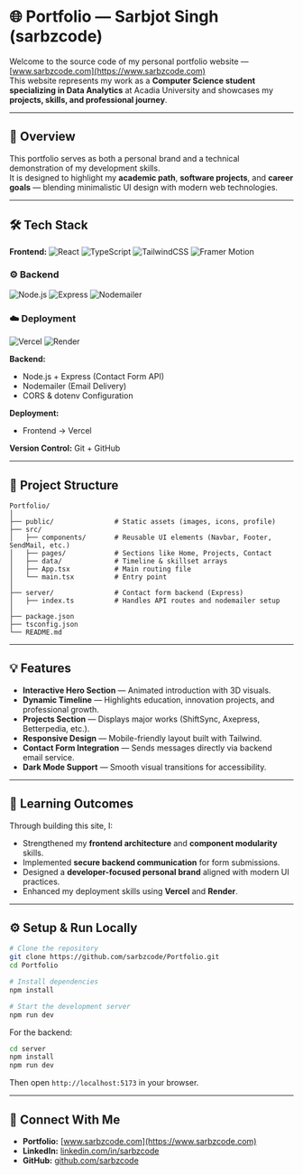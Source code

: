 # 🌐 Portfolio — Sarbjot Singh (sarbzcode)

Welcome to the source code of my personal portfolio website — [www.sarbzcode.com](https://www.sarbzcode.com)  
This website represents my work as a **Computer Science student specializing in Data Analytics** at Acadia University and showcases my **projects, skills, and professional journey**.

---

## 🚀 Overview

This portfolio serves as both a personal brand and a technical demonstration of my development skills.  
It is designed to highlight my **academic path**, **software projects**, and **career goals** — blending minimalistic UI design with modern web technologies.

---

## 🛠️ Tech Stack

**Frontend:**
![React](https://img.shields.io/badge/React-20232A?style=for-the-badge&logo=react&logoColor=61DAFB)
![TypeScript](https://img.shields.io/badge/TypeScript-007ACC?style=for-the-badge&logo=typescript&logoColor=white)
![TailwindCSS](https://img.shields.io/badge/TailwindCSS-06B6D4?style=for-the-badge&logo=tailwindcss&logoColor=white)
![Framer Motion](https://img.shields.io/badge/Framer_Motion-black?style=for-the-badge&logo=framer&logoColor=blue)

### ⚙️ Backend
![Node.js](https://img.shields.io/badge/Node.js-339933?style=for-the-badge&logo=nodedotjs&logoColor=white)
![Express](https://img.shields.io/badge/Express-000000?style=for-the-badge&logo=express&logoColor=white)
![Nodemailer](https://img.shields.io/badge/Nodemailer-2C8EBB?style=for-the-badge&logo=gmail&logoColor=white)

### ☁️ Deployment
![Vercel](https://img.shields.io/badge/Vercel-black?style=for-the-badge&logo=vercel&logoColor=white)
![Render](https://img.shields.io/badge/Render-46E3B7?style=for-the-badge&logo=render&logoColor=black)


**Backend:**
- Node.js + Express (Contact Form API)
- Nodemailer (Email Delivery)
- CORS & dotenv Configuration

**Deployment:**
- Frontend → Vercel

**Version Control:** Git + GitHub

---

## 📂 Project Structure

```
Portfolio/
│
├── public/               # Static assets (images, icons, profile)
├── src/
│   ├── components/       # Reusable UI elements (Navbar, Footer, SendMail, etc.)
│   ├── pages/            # Sections like Home, Projects, Contact
│   ├── data/             # Timeline & skillset arrays
│   ├── App.tsx           # Main routing file
│   └── main.tsx          # Entry point
│
├── server/               # Contact form backend (Express)
│   ├── index.ts          # Handles API routes and nodemailer setup
│
├── package.json
├── tsconfig.json
└── README.md
```

---

## 💡 Features

- **Interactive Hero Section** — Animated introduction with 3D visuals.
- **Dynamic Timeline** — Highlights education, innovation projects, and professional growth.
- **Projects Section** — Displays major works (ShiftSync, Axepress, Betterpedia, etc.).
- **Responsive Design** — Mobile-friendly layout built with Tailwind.
- **Contact Form Integration** — Sends messages directly via backend email service.
- **Dark Mode Support** — Smooth visual transitions for accessibility.

---

## 🧠 Learning Outcomes

Through building this site, I:
- Strengthened my **frontend architecture** and **component modularity** skills.
- Implemented **secure backend communication** for form submissions.
- Designed a **developer-focused personal brand** aligned with modern UI practices.
- Enhanced my deployment skills using **Vercel** and **Render**.

---

## ⚙️ Setup & Run Locally

```bash
# Clone the repository
git clone https://github.com/sarbzcode/Portfolio.git
cd Portfolio

# Install dependencies
npm install

# Start the development server
npm run dev
```

For the backend:
```bash
cd server
npm install
npm run dev
```

Then open `http://localhost:5173` in your browser.

---

## 👋 Connect With Me

- **Portfolio:** [www.sarbzcode.com](https://www.sarbzcode.com)
- **LinkedIn:** [linkedin.com/in/sarbzcode](https://www.linkedin.com/in/sarbzcode)
- **GitHub:** [github.com/sarbzcode](https://github.com/sarbzcode)
